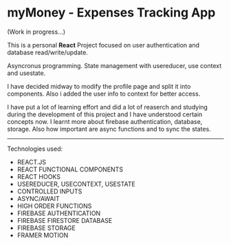 # myMoney - Expenses Tracking App 

(Work in progress...)

This is a personal **React** Project focused on user authentication and database read/write/update.

Asyncronus programming. State management with usereducer, use context and usestate. 

I have decided midway to modify the profile page and split it into components. Also i added the user info to context for better access.

I have put a lot of learning effort and did a lot of reaserch and studying during the development of this project and I have understood certain concepts now. I learnt more about firebase authentication, database, storage. Also how important are async functions and to sync the states.

---

Technologies used:

- REACT.JS
- REACT FUNCTIONAL COMPONENTS
- REACT HOOKS
- USEREDUCER, USECONTEXT, USESTATE
- CONTROLLED INPUTS
- ASYNC/AWAIT
- HIGH ORDER FUNCTIONS
- FIREBASE AUTHENTICATION
- FIREBASE FIRESTORE DATABASE
- FIREBASE STORAGE
- FRAMER MOTION



